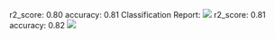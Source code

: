 r2_score:  0.80 
accuracy: 0.81
Classification Report:
![](./plot.png)
r2_score:  0.81 
accuracy: 0.82
![](./plot.png)
